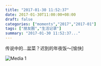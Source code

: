 ```yaml
---
title: "2017-01-30 11:52:37"
date: 2017-01-30T11:00:00+08:00
draft: false
categories: ["moments","2017","2017-01"]
tags: ["朋友圈","生活记录"]
summary: "2017-01-30 11:52:37..."
---
```


传说中的…盆菜？迟到的年夜饭～[愉快]

![Media 1](/Moments/photos/2017-01-30/201701301152370.jpg)

